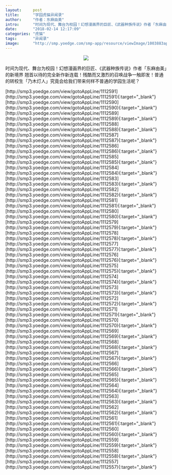 ```yaml
---
layout:     post
title:      "学园虎猫异闻录"
author:     "作者：东麻由美"
intro:      "时间为现代、舞台为校园！幻想漫画界的巨匠、《武器种族传说》作者「东麻由美」的新境界 翘首以待的完全新作新连载！残酷而又激烈的召唤战争一触即发！普通的转校生「乃木灯人」究竟会给我们带来何样不普通的学园生活呢？"
date:       "2018-02-14 12:17:09"
categories: "虎猫"
tags:       "异闻录"
image:      "http://smp.yoedge.com/smp-app/resource/viewImage/1003883appline.png"
---
```

<div style="text-align: center">
<p><img src="http://smp.yoedge.com/smp-app/resource/viewImage/1003883appline.png"/></p>
</div>
<p class="post-meta">
<span>时间为现代、舞台为校园！幻想漫画界的巨匠、《武器种族传说》作者「东麻由美」的新境界 翘首以待的完全新作新连载！残酷而又激烈的召唤战争一触即发！普通的转校生「乃木灯人」究竟会给我们带来何样不普通的学园生活呢？</span>
</p>
[http://smp3.yoedge.com/view/gotoAppLine/1112591](http://smp3.yoedge.com/view/gotoAppLine/1112591){:target="_blank"}
[http://smp3.yoedge.com/view/gotoAppLine/1112590](http://smp3.yoedge.com/view/gotoAppLine/1112590){:target="_blank"}
[http://smp3.yoedge.com/view/gotoAppLine/1112589](http://smp3.yoedge.com/view/gotoAppLine/1112589){:target="_blank"}
[http://smp3.yoedge.com/view/gotoAppLine/1112588](http://smp3.yoedge.com/view/gotoAppLine/1112588){:target="_blank"}
[http://smp3.yoedge.com/view/gotoAppLine/1112587](http://smp3.yoedge.com/view/gotoAppLine/1112587){:target="_blank"}
[http://smp3.yoedge.com/view/gotoAppLine/1112586](http://smp3.yoedge.com/view/gotoAppLine/1112586){:target="_blank"}
[http://smp3.yoedge.com/view/gotoAppLine/1112585](http://smp3.yoedge.com/view/gotoAppLine/1112585){:target="_blank"}
[http://smp3.yoedge.com/view/gotoAppLine/1112584](http://smp3.yoedge.com/view/gotoAppLine/1112584){:target="_blank"}
[http://smp3.yoedge.com/view/gotoAppLine/1112583](http://smp3.yoedge.com/view/gotoAppLine/1112583){:target="_blank"}
[http://smp3.yoedge.com/view/gotoAppLine/1112582](http://smp3.yoedge.com/view/gotoAppLine/1112582){:target="_blank"}
[http://smp3.yoedge.com/view/gotoAppLine/1112581](http://smp3.yoedge.com/view/gotoAppLine/1112581){:target="_blank"}
[http://smp3.yoedge.com/view/gotoAppLine/1112580](http://smp3.yoedge.com/view/gotoAppLine/1112580){:target="_blank"}
[http://smp3.yoedge.com/view/gotoAppLine/1112579](http://smp3.yoedge.com/view/gotoAppLine/1112579){:target="_blank"}
[http://smp3.yoedge.com/view/gotoAppLine/1112578](http://smp3.yoedge.com/view/gotoAppLine/1112578){:target="_blank"}
[http://smp3.yoedge.com/view/gotoAppLine/1112577](http://smp3.yoedge.com/view/gotoAppLine/1112577){:target="_blank"}
[http://smp3.yoedge.com/view/gotoAppLine/1112576](http://smp3.yoedge.com/view/gotoAppLine/1112576){:target="_blank"}
[http://smp3.yoedge.com/view/gotoAppLine/1112575](http://smp3.yoedge.com/view/gotoAppLine/1112575){:target="_blank"}
[http://smp3.yoedge.com/view/gotoAppLine/1112574](http://smp3.yoedge.com/view/gotoAppLine/1112574){:target="_blank"}
[http://smp3.yoedge.com/view/gotoAppLine/1112573](http://smp3.yoedge.com/view/gotoAppLine/1112573){:target="_blank"}
[http://smp3.yoedge.com/view/gotoAppLine/1112572](http://smp3.yoedge.com/view/gotoAppLine/1112572){:target="_blank"}
[http://smp3.yoedge.com/view/gotoAppLine/1112571](http://smp3.yoedge.com/view/gotoAppLine/1112571){:target="_blank"}
[http://smp3.yoedge.com/view/gotoAppLine/1112570](http://smp3.yoedge.com/view/gotoAppLine/1112570){:target="_blank"}
[http://smp3.yoedge.com/view/gotoAppLine/1112569](http://smp3.yoedge.com/view/gotoAppLine/1112569){:target="_blank"}
[http://smp3.yoedge.com/view/gotoAppLine/1112568](http://smp3.yoedge.com/view/gotoAppLine/1112568){:target="_blank"}
[http://smp3.yoedge.com/view/gotoAppLine/1112567](http://smp3.yoedge.com/view/gotoAppLine/1112567){:target="_blank"}
[http://smp3.yoedge.com/view/gotoAppLine/1112566](http://smp3.yoedge.com/view/gotoAppLine/1112566){:target="_blank"}
[http://smp3.yoedge.com/view/gotoAppLine/1112565](http://smp3.yoedge.com/view/gotoAppLine/1112565){:target="_blank"}
[http://smp3.yoedge.com/view/gotoAppLine/1112564](http://smp3.yoedge.com/view/gotoAppLine/1112564){:target="_blank"}
[http://smp3.yoedge.com/view/gotoAppLine/1112563](http://smp3.yoedge.com/view/gotoAppLine/1112563){:target="_blank"}
[http://smp3.yoedge.com/view/gotoAppLine/1112562](http://smp3.yoedge.com/view/gotoAppLine/1112562){:target="_blank"}
[http://smp3.yoedge.com/view/gotoAppLine/1112561](http://smp3.yoedge.com/view/gotoAppLine/1112561){:target="_blank"}
[http://smp3.yoedge.com/view/gotoAppLine/1112560](http://smp3.yoedge.com/view/gotoAppLine/1112560){:target="_blank"}
[http://smp3.yoedge.com/view/gotoAppLine/1112559](http://smp3.yoedge.com/view/gotoAppLine/1112559){:target="_blank"}
[http://smp3.yoedge.com/view/gotoAppLine/1112558](http://smp3.yoedge.com/view/gotoAppLine/1112558){:target="_blank"}
[http://smp3.yoedge.com/view/gotoAppLine/1112557](http://smp3.yoedge.com/view/gotoAppLine/1112557){:target="_blank"}


